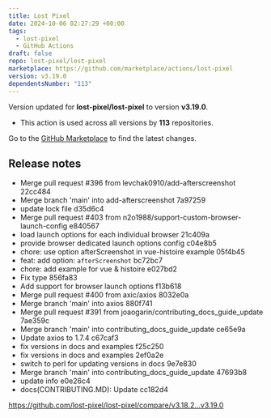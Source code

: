 ```yaml
---
title: Lost Pixel
date: 2024-10-06 02:27:29 +00:00
tags:
  - lost-pixel
  - GitHub Actions
draft: false
repo: lost-pixel/lost-pixel
marketplace: https://github.com/marketplace/actions/lost-pixel
version: v3.19.0
dependentsNumber: "113"
---
```



Version updated for **lost-pixel/lost-pixel** to version **v3.19.0**.
- This action is used across all versions by **113** repositories.

Go to the [GitHub Marketplace](https://github.com/marketplace/actions/lost-pixel) to find the latest changes.

## Release notes

- Merge pull request #396 from levchak0910/add-afterscreenshot  22cc484
- Merge branch &#39;main&#39; into add-afterscreenshot  7a97259
- update lock file  d35d6c4
- Merge pull request #403 from n2o1988/support-custom-browser-launch-config  e840567
- load launch options for each individual browser  21c409a
- provide browser dedicated launch options config  c04e8b5
- chore: use option afterScreenshot in vue-histoire example  05f4b45
- feat: add option: `afterScreenshot`  bc72bc7
- chore: add example for vue &amp; histoire  e027bd2
- Fix type  856fa83
- Add support for browser launch options  f13b618
- Merge pull request #400 from axic/axios  8032e0a
- Merge branch &#39;main&#39; into axios  880f741
- Merge pull request #391 from joaogarin/contributing_docs_guide_update  7ae359c
- Merge branch &#39;main&#39; into contributing_docs_guide_update  ce65e9a
- Update axios to 1.7.4  c67caf3
- fix versions in docs and examples  f25c250
- fix versions in docs and examples  2ef0a2e
- switch to perl for updating versions in docs  9e7e830
- Merge branch &#39;main&#39; into contributing_docs_guide_update  47693b8
- update info  e0e26c4
- docs(CONTRIBUTING.MD): Update  cc182d4

https://github.com/lost-pixel/lost-pixel/compare/v3.18.2...v3.19.0
